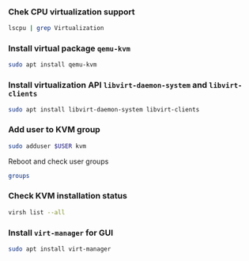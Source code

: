 ### Chek CPU virtualization support
```bash
lscpu | grep Virtualization
```

### Install virtual package `qemu-kvm`
```bash
sudo apt install qemu-kvm
```

### Install virtualization API `libvirt-daemon-system` and `libvirt-clients`
```bash
sudo apt install libvirt-daemon-system libvirt-clients
```

### Add user to KVM group
```bash
sudo adduser $USER kvm
```
Reboot and check user groups
```bash
groups
```

### Check KVM installation status
```bash
virsh list --all
```

### Install `virt-manager` for GUI
```bash
sudo apt install virt-manager
```